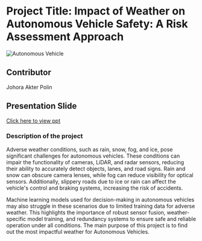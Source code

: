 # Project Title: Impact of Weather on Autonomous Vehicle Safety: A Risk Assessment Approach

![Autonomous Vehicle]([assets/download.jpg](https://github.com/ja-polin7696/Auton-Driving-Con-Mobility/blob/main/download.jpg)])

## Contributor
Johora Akter Polin

## Presentation Slide
 [Click here to view ppt]([[https://docs.google.com/presentation/d/1UAYFVFIVexMhfq2olGOdaPGh74cRWb4K/edit?usp=drive_link&ouid=102809837703575296131&rtpof=true&sd=true]](https://docs.google.com/presentation/d/1UAYFVFIVexMhfq2olGOdaPGh74cRWb4K/edit?usp=drive_link&ouid=102809837703575296131&rtpof=true&sd=true))

 ### Description of the project
Adverse weather conditions, such as rain, snow, fog, and ice, pose significant challenges for autonomous vehicles. These conditions can impair the functionality of cameras, LiDAR, and radar sensors, reducing their ability to accurately detect objects, lanes, and road signs. Rain and snow can obscure camera lenses, while fog can reduce visibility for optical sensors. Additionally, slippery roads due to ice or rain can affect the vehicle's control and braking systems, increasing the risk of accidents.

Machine learning models used for decision-making in autonomous vehicles may also struggle in these scenarios due to limited training data for adverse weather. This highlights the importance of robust sensor fusion, weather-specific model training, and redundancy systems to ensure safe and reliable operation under all conditions. The main purpose of this project is to find out the most impactful weather for Autonomous Vehicles.
